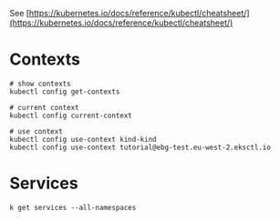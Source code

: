 See [https://kubernetes.io/docs/reference/kubectl/cheatsheet/](https://kubernetes.io/docs/reference/kubectl/cheatsheet/)


# Contexts
```
# show contexts
kubectl config get-contexts

# current context
kubectl config current-context 

# use context
kubectl config use-context kind-kind
kubectl config use-context tutorial@ebg-test.eu-west-2.eksctl.io

```


# Services

```
k get services --all-namespaces
```